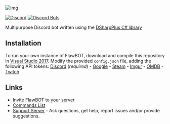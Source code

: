 ![img](https://i.imgur.com/YlbST5I.jpg)

[![Discord](https://discordapp.com/api/guilds/414544980971880449/widget.png)](https://discord.gg/vqz7KCh)
[![Discord Bots](https://discordbots.org/api/widget/status/339833029013012483.svg)](https://discordbots.org/bot/339833029013012483)

Multipurpose Discord bot written using the [DSharpPlus C# library](https://github.com/DSharpPlus/DSharpPlus)

## Installation
To run your own instance of FlawBOT, download and compile this repository in [Visual Studio 2017](https://www.visualstudio.com/downloads/). Modify the provided `config.json` file, adding the following API tokens: [Discord](https://discordapp.com/developers/applications/me) (*required*) - [Google](https://console.cloud.google.com/projectselector/apis/credentials) - [Steam](https://steamcommunity.com/dev/apikey) - [Imgur](https://api.imgur.com/oauth2/addclient) - [OMDB](http://www.omdbapi.com/apikey.aspx) - [Twitch](https://dev.twitch.tv/dashboard/apps/create)

## Links
* [Invite FlawBOT to your server](https://discordapp.com/oauth2/authorize?client_id=339833029013012483&scope=bot)
* [Commands List](https://docs.google.com/spreadsheets/d/15c0Q7Cm07wBRNeSFwkagwDOe6zk9rVMvlM7H_Y7nGUs/edit?usp=sharing)
* [Support Server](https://discord.gg/Mk3X5D9) - Ask questions, get help, report issues and/or provide suggestions.